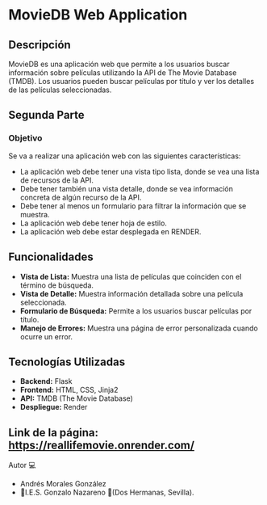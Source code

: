 # MovieDB Web Application

## Descripción

MovieDB es una aplicación web que permite a los usuarios buscar información sobre películas utilizando la API de The Movie Database (TMDB). Los usuarios pueden buscar películas por título y ver los detalles de las películas seleccionadas.

## Segunda Parte

### Objetivo

Se va a realizar una aplicación web con las siguientes características:

* La aplicación web debe tener una vista tipo lista, donde se vea una lista de recursos de la API.
* Debe tener también una vista detalle, donde se vea información concreta de algún recurso de la API.
* Debe tener al menos un formulario para filtrar la información que se muestra.
* La aplicación web debe tener hoja de estilo.
* La aplicación web debe estar desplegada en RENDER.

## Funcionalidades

- **Vista de Lista:** Muestra una lista de películas que coinciden con el término de búsqueda.
- **Vista de Detalle:** Muestra información detallada sobre una película seleccionada.
- **Formulario de Búsqueda:** Permite a los usuarios buscar películas por título.
- **Manejo de Errores:** Muestra una página de error personalizada cuando ocurre un error.

## Tecnologías Utilizadas

- **Backend:** Flask
- **Frontend:** HTML, CSS, Jinja2
- **API:** TMDB (The Movie Database)
- **Despliegue:** Render

## Link de la página: https://reallifemovie.onrender.com/

Autor :computer:
* Andrés Morales González
* :school:I.E.S. Gonzalo Nazareno :round_pushpin:(Dos Hermanas, Sevilla).
